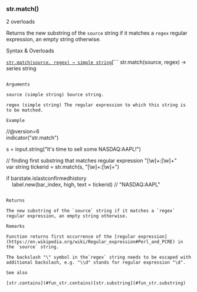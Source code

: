 ### str.match()

2 overloads

Returns the new substring of the `source` string if it matches a `regex` regular expression, an empty string otherwise.

Syntax & Overloads

[```
str.match(source, regex) → simple string
```](#fun_str.match-0)[```
str.match(source, regex) → series string
```](#fun_str.match-1)

Arguments

source (simple string) Source string.

regex (simple string) The regular expression to which this string is to be matched.

Example

```
//@version=6  
indicator("str.match")  
  
s = input.string("It's time to sell some NASDAQ:AAPL!")  
  
// finding first substring that matches regular expression "[\w]+:[\w]+"  
var string tickerid = str.match(s, "[\\w]+:[\\w]+")  
  
if barstate.islastconfirmedhistory  
    label.new(bar_index, high, text = tickerid) // "NASDAQ:AAPL"
```

Returns

The new substring of the `source` string if it matches a `regex` regular expression, an empty string otherwise.

Remarks

Function returns first occurrence of the [regular expression](https://en.wikipedia.org/wiki/Regular_expression#Perl_and_PCRE) in the `source` string.

The backslash "\" symbol in the`regex` string needs to be escaped with additional backslash, e.g. "\\d" stands for regular expression "\d".

See also

[str.contains](#fun_str.contains)[str.substring](#fun_str.substring)
